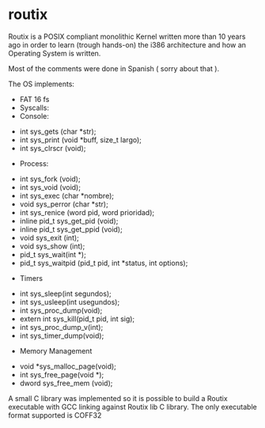 routix
======

Routix is a POSIX compliant monolithic Kernel written more than 10 years ago in order to learn (trough hands-on) the i386 architecture and how an Operating System is written.

Most of the comments were done in Spanish ( sorry about that ).

The OS implements:
* FAT 16 fs
* Syscalls:
 * Console:   
  - int sys_gets (char *str);
  - int sys_print (void *buff, size_t largo);
  - int sys_clrscr (void);

 * Process:
  - int sys_fork (void);
  - int sys_void (void);
  - int sys_exec (char *nombre);
  - void sys_perror (char *str);
  - int sys_renice (word pid, word prioridad);
  - inline pid_t sys_get_pid (void);
  - inline pid_t sys_get_ppid (void);
  - void sys_exit (int);
  - void sys_show (int);
  - pid_t sys_wait(int *);
  - pid_t sys_waitpid (pid_t pid, int *status, int options);

 * Timers
  - int sys_sleep(int segundos);
  - int sys_usleep(int usegundos);
  - int sys_proc_dump(void);
  - extern int sys_kill(pid_t pid, int sig);
  - int sys_proc_dump_v(int);
  - int sys_timer_dump(void);


 * Memory Management
  - void *sys_malloc_page(void);
  - int sys_free_page(void *);
  - dword sys_free_mem (void);
  
  
A small C library was implemented so it is possible to build a Routix executable with GCC linking against Routix lib C library.
The only executable format supported is COFF32
